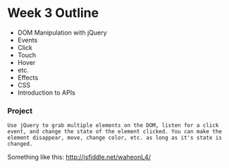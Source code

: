 # Week 3 Outline

* DOM Manipulation with jQuery
* Events
 * Click
 * Touch
 * Hover
 * etc.
* Effects
* CSS
* Introduction to APIs


### Project
```
Use jQuery to grab multiple elements on the DOM, listen for a click event, and change the state of the element clicked. You can make the element disappear, move, change color, etc. as long as it's state is changed.
```
Something like this: http://jsfiddle.net/waheonL4/
